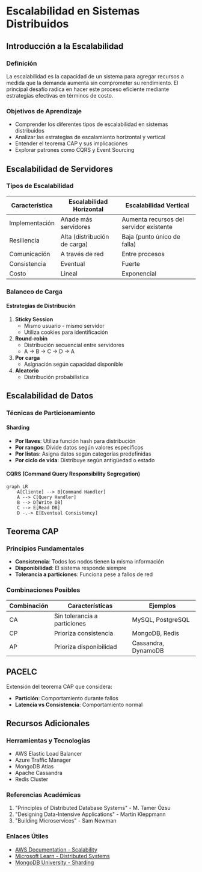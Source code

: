 # Escalabilidad en Sistemas Distribuidos

## Introducción a la Escalabilidad

### Definición

La escalabilidad es la capacidad de un sistema para agregar recursos a medida que la demanda aumenta sin comprometer su rendimiento. El principal desafío radica en hacer este proceso eficiente mediante estrategias efectivas en términos de costo.

### Objetivos de Aprendizaje

- Comprender los diferentes tipos de escalabilidad en sistemas distribuidos
- Analizar las estrategias de escalamiento horizontal y vertical
- Entender el teorema CAP y sus implicaciones
- Explorar patrones como CQRS y Event Sourcing

## Escalabilidad de Servidores

### Tipos de Escalabilidad

| Característica | Escalabilidad Horizontal     | Escalabilidad Vertical                  |
| -------------- | ---------------------------- | --------------------------------------- |
| Implementación | Añade más servidores         | Aumenta recursos del servidor existente |
| Resiliencia    | Alta (distribución de carga) | Baja (punto único de falla)             |
| Comunicación   | A través de red              | Entre procesos                          |
| Consistencia   | Eventual                     | Fuerte                                  |
| Costo          | Lineal                       | Exponencial                             |

### Balanceo de Carga

#### Estrategias de Distribución

1. **Sticky Session**
   - Mismo usuario - mismo servidor
   - Utiliza cookies para identificación
2. **Round-robin**
   - Distribución secuencial entre servidores
   - A → B → C → D → A
3. **Por carga**
   - Asignación según capacidad disponible
4. **Aleatorio**
   - Distribución probabilística

## Escalabilidad de Datos

### Técnicas de Particionamiento

#### Sharding

- **Por llaves**: Utiliza función hash para distribución
- **Por rangos**: Divide datos según valores específicos
- **Por listas**: Asigna datos según categorías predefinidas
- **Por ciclo de vida**: Distribuye según antigüedad o estado

#### CQRS (Command Query Responsibility Segregation)

```mermaid
graph LR
    A[Cliente] --> B[Command Handler]
    A --> C[Query Handler]
    B --> D[Write DB]
    C --> E[Read DB]
    D -.-> E[Eventual Consistency]
```

## Teorema CAP

### Principios Fundamentales

- **Consistencia**: Todos los nodos tienen la misma información
- **Disponibilidad**: El sistema responde siempre
- **Tolerancia a particiones**: Funciona pese a fallos de red

### Combinaciones Posibles

| Combinación | Características              | Ejemplos            |
| ----------- | ---------------------------- | ------------------- |
| CA          | Sin tolerancia a particiones | MySQL, PostgreSQL   |
| CP          | Prioriza consistencia        | MongoDB, Redis      |
| AP          | Prioriza disponibilidad      | Cassandra, DynamoDB |

## PACELC

Extensión del teorema CAP que considera:

- **Partición**: Comportamiento durante fallos
- **Latencia vs Consistencia**: Comportamiento normal

## Recursos Adicionales

### Herramientas y Tecnologías

- AWS Elastic Load Balancer
- Azure Traffic Manager
- MongoDB Atlas
- Apache Cassandra
- Redis Cluster

### Referencias Académicas

1. "Principles of Distributed Database Systems" - M. Tamer Özsu
2. "Designing Data-Intensive Applications" - Martin Kleppmann
3. "Building Microservices" - Sam Newman

### Enlaces Útiles

- [AWS Documentation - Scalability](https://docs.aws.amazon.com/whitepapers/latest/introduction-devops-aws/scalability.html)
- [Microsoft Learn - Distributed Systems](https://learn.microsoft.com/en-us/azure/architecture/guide/architecture-styles/web-queue-worker)
- [MongoDB University - Sharding](https://university.mongodb.com/courses/M103/about)
